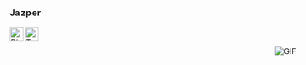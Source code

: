 <h3 title="hehehe">Jazper</h3>

<a href="https://discordapp.com/users/282660538356596736/">
  <img align="left" alt="Discord" width="24px" src="https://cdn.jsdelivr.net/npm/simple-icons@v3/icons/discord.svg" />
</a>
<a href="https://twitter.com/Jazper1901/">
  <img align="left" alt="Twitter" width="24px" src="https://cdn.jsdelivr.net/npm/simple-icons@v3/icons/twitter.svg" />
</a>
<br>
<br />
  <img align="right" alt="GIF" src="https://i.pinimg.com/originals/e4/26/70/e426702edf874b181aced1e2fa5c6cde.gif" />
